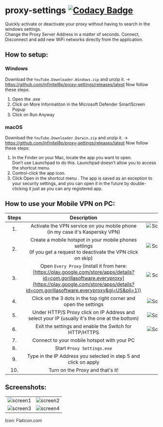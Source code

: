# proxy-settings [![Codacy Badge](https://app.codacy.com/project/badge/Grade/8ffe1b08124b4498862491ad04b8f5e0)](https://www.codacy.com/gh/infinitel8p/proxy-settings/dashboard?utm_source=github.com&amp;utm_medium=referral&amp;utm_content=infinitel8p/proxy-settings&amp;utm_campaign=Badge_Grade)

Quickly activate or deactivate your proxy without having to search in the windows settings.  
Change the Proxy Server Address in a matter of seconds.
Connect, Disconnect and add new WiFi networks directly from the application.

## How to setup:
### Windows
Download the `YouTube.Downloader.Windows.zip` and unzip it. -> https://github.com/infinitel8p/proxy-settings/releases/latest
Now follow these steps:
1. Open the .exe
2. Click on More Informatiton in the Microsoft Defender SmartScreen Popup
3. Click on Run Anyway

### macOS
Download the `YouTube.Downloader.Darwin.zip` and unzip it. -> https://github.com/infinitel8p/proxy-settings/releases/latest
Now follow these steps:
1. In the Finder on your Mac, locate the app you want to open.  
   Don’t use Launchpad to do this. Launchpad doesn’t allow you to access the shortcut menu.
2. Control-click the app icon.
3. Click Open in the shortcut menu .
   The app is saved as an exception to your security settings, and you can open it in the future by double-clicking it just as you can any registered app.

## How to use your Mobile VPN on PC:

| Steps |                                                                                                     Description                                                                                                     |                                                                             Screenshots                                                                             |
| :---: | :-----------------------------------------------------------------------------------------------------------------------------------------------------------------------------------------------------------------: | :-----------------------------------------------------------------------------------------------------------------------------------------------------------------: |
|  1.   |                                                                   Activate the VPN service on you mobile phone<br>(in my case it's Kaspersky VPN)                                                                   | ![Screenshot_20230125_115504_KasperskyVPN Secure Connection](https://user-images.githubusercontent.com/50703696/214552712-a21064e1-9cb1-46a7-b01c-84d92492b7ed.png) |
|  2.   |                                                Create a mobile hotspot in your mobile phones settings<br> (If you get a request to deactivate the VPN click on skip)                                                | ![Screenshot_20230125_115945_KasperskyVPN Secure Connection](https://user-images.githubusercontent.com/50703696/214552724-2ad81e1c-1938-48a4-af53-ac12de42b175.png) |
|  3.   | Open `Every Proxy` (install it from here: [https://play.google.com/store/apps/details?id=com.gorillasoftware.everyproxy](https://play.google.com/store/apps/details?id=com.gorillasoftware.everyproxy&gl=US&pli=1)) |       ![Screenshot_20230125_122114_Google Play Store](https://user-images.githubusercontent.com/50703696/214552728-af2b56ed-8353-43d8-af88-30a316832d84.png)        |
|  4.   |                                                                          Click on the 3 dots in the top right corner and open the settings                                                                          |          ![Screenshot_20230125_122351_Every Proxy](https://user-images.githubusercontent.com/50703696/214552723-bf7f1f59-3c6c-4d68-8dc7-2cb36e0b6ac9.png)           |
|  5.   |                                                           Under HTTP/S Proxy click on IP Address and select your IP (usually it's the one at the bottom)                                                            |          ![Screenshot_20230125_122412_Every Proxy](https://user-images.githubusercontent.com/50703696/214552717-f235daa0-5004-40dd-b3f8-6aab3c724060.png)           |
|  6.   |                                                                               Exit the settings and enable the Switch for HTTP/HTTPS                                                                                |          ![Screenshot_20230125_122419_Every Proxy](https://user-images.githubusercontent.com/50703696/214552720-0fdad48e-ae6c-499f-9549-3adefcf21af1.png)           |
|  7.   |                                                                                     Connect to your mobile hotspot with your PC                                                                                     |                           ![image](https://user-images.githubusercontent.com/50703696/214553649-e2a3e1fb-f8fd-42bb-ac46-0f255d496492.png)                           |
|  8.   |                                                                                             Start `Proxy Settings.exe`                                                                                              |                           ![image](https://user-images.githubusercontent.com/50703696/214554089-615c637f-d5da-4031-b24a-377b03bc9e33.png)                           |
|  9.   |                                                                          Type in the IP Address you selected in step 5 and click on apply                                                                           |                           ![image](https://user-images.githubusercontent.com/50703696/214554255-774545e0-3efc-44c4-b36d-3b3a5cb57091.png)                           |
|  10.  |                                                                                          Turn on the Proxy and that's it!                                                                                           |                           ![image](https://user-images.githubusercontent.com/50703696/214554402-5c27aceb-fdaa-48e1-b63a-2f7ce4351b81.png)                           |

## Screenshots:

|                                                                                                                   |                                                                                                                   |
| :---------------------------------------------------------------------------------------------------------------: | :---------------------------------------------------------------------------------------------------------------: |
| ![screen1](https://user-images.githubusercontent.com/50703696/165896069-8c0fbccb-dbee-4145-995c-4aed0b5040f3.png) | ![screen2](https://user-images.githubusercontent.com/50703696/165896072-7223e7ea-ad68-40ba-b173-0f822cd09e31.png) |
| ![screen3](https://user-images.githubusercontent.com/50703696/165896076-29b23f3d-0694-48c8-a936-ef11c2e55b90.png) | ![screen4](https://user-images.githubusercontent.com/50703696/165915429-555c726d-ccda-4333-b34a-cd8073b79291.png) |

Icon: Flaticon.com

